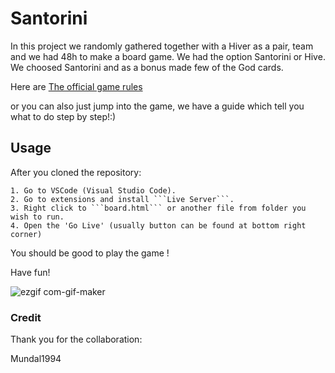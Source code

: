 # Santorini

In this project we randomly gathered together with a Hiver as a pair, team and we had 48h
to make a board game.
We had the option Santorini or Hive. We choosed Santorini and as a bonus made few of the God cards.

Here are [The official game rules](https://cdn.1j1ju.com/medias/fc/ec/5d-santorini-rulebook.pdf)

or you can also just jump into the game, we have a guide which tell you what to do step by step!:)

## Usage

After you cloned the repository:

    1. Go to VSCode (Visual Studio Code).
    2. Go to extensions and install ```Live Server```.
    3. Right click to ```board.html``` or another file from folder you wish to run.
    4. Open the 'Go Live' (usually button can be found at bottom right corner)

You should be good to play the game !

Have fun!

![ezgif com-gif-maker](https://user-images.githubusercontent.com/83179142/160073484-a47b6ef1-f2c4-4f8a-afd4-44b193885e08.gif)

### Credit

Thank you for the collaboration:

Mundal1994
